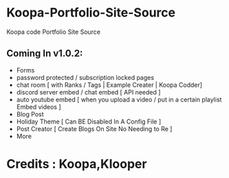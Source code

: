 # Koopa-Portfolio-Site-Source
Koopa code Portfolio Site Source

## Coming In v1.0.2:
+ Forms
+ password protected / subscription locked pages
+ chat room [ with Ranks / Tags | Example Creater | Koopa Codder]
+ discord server embed / chat embed [ API needed ] 
+ auto youtube embed [ when you upload a video / put in a certain playlist Embed videos ]
+ Blog Post
+ Holiday Theme [ Can BE Disabled In A Config File ]
+ Post Creator [ Create Blogs On Site No Needing to Re ]
+ More 

# Credits : Koopa,Klooper
